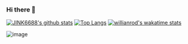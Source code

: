 ### Hi there 👋

[![JINK6688's github stats](https://github-readme-stats.vercel.app/api?username=JINK6688&show_icons=true&theme=buefy&count_private=true)](https://github.com/anuraghazra/github-readme-stats)
[![Top Langs](https://github-readme-stats.vercel.app/api/top-langs/?username=JINK6688&langs_count=15&hide=c,html,makefile,assembly)](https://github.com/anuraghazra/github-readme-stats)
[![willianrod's wakatime stats](https://github-readme-stats.vercel.app/api/wakatime?username=JINK6688)](https://github.com/anuraghazra/github-readme-stats)

![image](https://github.com/saadeghi/saadeghi/blob/master/dino.gif)

<!--
**JINK6688/JINK6688** is a ✨ _special_ ✨ repository because its `README.md` (this file) appears on your GitHub profile.

Here are some ideas to get you started:

- 🔭 I’m currently working on ...
- 🌱 I’m currently learning ...
- 👯 I’m looking to collaborate on ...
- 🤔 I’m looking for help with ...
- 💬 Ask me about ...
- 📫 How to reach me: ...
- 😄 Pronouns: ...
- ⚡ Fun fact: ...
-->
